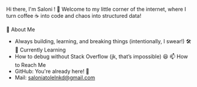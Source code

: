 Hi there, I'm Saloni ! 👋
Welcome to my little corner of the internet, where I turn coffee ☕ into code and chaos into structured data!

🚀 About Me 
- Always building, learning, and breaking things (intentionally, I swear!) 🛠️
🌱 Currently Learning
- How to debug without Stack Overflow (jk, that’s impossible) 😆
📫 How to Reach Me
- GitHub: You're already here! 🙌
- Mail: saloniatolelnkd@gmail.com

<!---
Saloni1707/Saloni1707 is a ✨ special ✨ repository because its `README.md` (this file) appears on your GitHub profile.
You can click the Preview link to take a look at your changes.
--->
